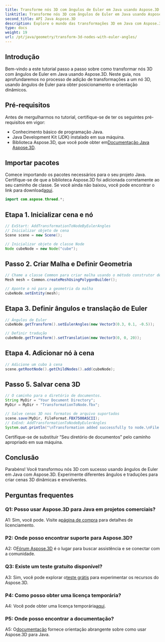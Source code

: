 ```yaml
---
title: Transforme nós 3D com ângulos de Euler em Java usando Aspose.3D
linktitle: Transforme nós 3D com ângulos de Euler em Java usando Aspose.3D
second_title: API Java Aspose.3D
description: Explore o mundo das transformações 3D em Java com Aspose.3D. Siga nosso guia passo a passo para adicionar ângulos de Euler dinâmicos aos seus nós 3D.
type: docs
weight: 19
url: /pt/java/geometry/transform-3d-nodes-with-euler-angles/
---
```

## Introdução

Bem-vindo a este tutorial passo a passo sobre como transformar nós 3D com ângulos de Euler em Java usando Aspose.3D. Neste guia, nos aprofundaremos no processo de adição de transformações a um nó 3D, usando ângulos de Euler para obter posicionamento e orientação dinâmicos.

## Pré-requisitos

Antes de mergulharmos no tutorial, certifique-se de ter os seguintes pré-requisitos em vigor:

- Conhecimento básico de programação Java.
- Java Development Kit (JDK) instalado em sua máquina.
-  Biblioteca Aspose.3D, que você pode obter em[Documentação Java Aspose.3D](https://reference.aspose.com/3d/java/).

## Importar pacotes

 Comece importando os pacotes necessários para o seu projeto Java. Certifique-se de que a biblioteca Aspose.3D foi adicionada corretamente ao seu caminho de classe. Se você ainda não baixou, você pode encontrar o link para download[aqui](https://releases.aspose.com/3d/java/).

```java
import com.aspose.threed.*;
```

## Etapa 1. Inicializar cena e nó

```java
// ExStart: AddTransformationToNodeByEulerAngles
// Inicializar objeto de cena
Scene scene = new Scene();

// Inicializar objeto de classe Node
Node cubeNode = new Node("cube");
```

## Passo 2. Criar Malha e Definir Geometria

```java
// Chame a classe Common para criar malha usando o método construtor de polígono para definir a instância da malha
Mesh mesh = Common.createMeshUsingPolygonBuilder();

// Aponte o nó para a geometria da malha
cubeNode.setEntity(mesh);
```

## Etapa 3. Definir ângulos e translação de Euler

```java
// Ângulos de Euler
cubeNode.getTransform().setEulerAngles(new Vector3(0.3, 0.1, -0.5));

// Definir tradução
cubeNode.getTransform().setTranslation(new Vector3(0, 0, 20));
```

## Etapa 4. Adicionar nó à cena

```java
// Adicione um cubo à cena
scene.getRootNode().getChildNodes().add(cubeNode);
```

## Passo 5. Salvar cena 3D

```java
// O caminho para o diretório de documentos.
String MyDir = "Your Document Directory";
MyDir = MyDir + "TransformationToNode.fbx";

// Salve cenas 3D nos formatos de arquivo suportados
scene.save(MyDir, FileFormat.FBX7500ASCII);
// ExEnd: AddTransformationToNodeByEulerAngles
System.out.println("\nTransformation added successfully to node.\nFile saved at " + MyDir);
```

Certifique-se de substituir “Seu diretório de documentos” pelo caminho apropriado em sua máquina.

## Conclusão

Parabéns! Você transformou nós 3D com sucesso usando ângulos de Euler em Java com Aspose.3D. Experimente diferentes ângulos e traduções para criar cenas 3D dinâmicas e envolventes.

## Perguntas frequentes

### Q1: Posso usar Aspose.3D para Java em projetos comerciais?

 A1: Sim, você pode. Visite a[página de compra](https://purchase.aspose.com/buy) para detalhes de licenciamento.

### P2: Onde posso encontrar suporte para Aspose.3D?

 A2: O[Fórum Aspose.3D](https://forum.aspose.com/c/3d/18) é o lugar para buscar assistência e se conectar com a comunidade.

### Q3: Existe um teste gratuito disponível?

 A3: Sim, você pode explorar o[teste grátis](https://releases.aspose.com/) para experimentar os recursos do Aspose.3D.

### P4: Como posso obter uma licença temporária?

 A4: Você pode obter uma licença temporária[aqui](https://purchase.aspose.com/temporary-license/).

### P5: Onde posso encontrar a documentação?

 A5: O[documentação](https://reference.aspose.com/3d/java/) fornece orientação abrangente sobre como usar Aspose.3D para Java.